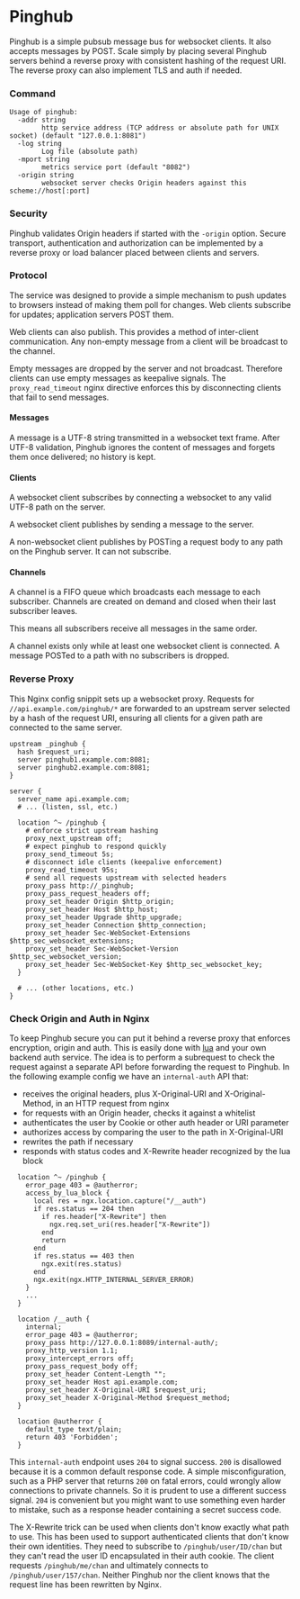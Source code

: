# Pinghub
Pinghub is a simple pubsub message bus for websocket clients. It also accepts messages by POST. Scale simply by placing several Pinghub servers behind a reverse proxy with consistent hashing of the request URI. The reverse proxy can also implement TLS and auth if needed.

### Command
```
Usage of pinghub:
  -addr string
    	http service address (TCP address or absolute path for UNIX socket) (default "127.0.0.1:8081")
  -log string
    	Log file (absolute path)
  -mport string
    	metrics service port (default "8082")
  -origin string
    	websocket server checks Origin headers against this scheme://host[:port]
```

### Security
Pinghub validates Origin headers if started with the `-origin` option. Secure transport, authentication and authorization can be implemented by a reverse proxy or load balancer placed between clients and servers.

### Protocol
The service was designed to provide a simple mechanism to push updates to browsers instead of making them poll for changes. Web clients subscribe for updates; application servers POST them.

Web clients can also publish. This provides a method of inter-client communication. Any non-empty message from a client will be broadcast to the channel.

Empty messages are dropped by the server and not broadcast. Therefore clients can use empty messages as keepalive signals. The `proxy_read_timeout` nginx directive enforces this by disconnecting clients that fail to send messages.

#### Messages
A message is a UTF-8 string transmitted in a websocket text frame. After UTF-8 validation, Pinghub ignores the content of messages and forgets them once delivered; no history is kept.

#### Clients
A websocket client subscribes by connecting a websocket to any valid UTF-8 path on the server.

A websocket client publishes by sending a message to the server.

A non-websocket client publishes by POSTing a request body to any path on the Pinghub server. It can not subscribe.

#### Channels
A channel is a FIFO queue which broadcasts each message to each subscriber. Channels are created on demand and closed when their last subscriber leaves.

This means all subscribers receive all messages in the same order.

A channel exists only while at least one websocket client is connected. A message POSTed to a path with no subscribers is dropped.

### Reverse Proxy
This Nginx config snippit sets up a websocket proxy. Requests for `//api.example.com/pinghub/*` are forwarded to an upstream server selected by a hash of the request URI, ensuring all clients for a given path are connected to the same server.
```
upstream _pinghub {
  hash $request_uri;
  server pinghub1.example.com:8081;
  server pinghub2.example.com:8081;
}

server {
  server_name api.example.com;
  # ... (listen, ssl, etc.)

  location ^~ /pinghub {
    # enforce strict upstream hashing
    proxy_next_upstream off;
    # expect pinghub to respond quickly
    proxy_send_timeout 5s;
    # disconnect idle clients (keepalive enforcement)
    proxy_read_timeout 95s;
    # send all requests upstream with selected headers
    proxy_pass http://_pinghub;
    proxy_pass_request_headers off;
    proxy_set_header Origin $http_origin;
    proxy_set_header Host $http_host;
    proxy_set_header Upgrade $http_upgrade;
    proxy_set_header Connection $http_connection;
    proxy_set_header Sec-WebSocket-Extensions $http_sec_websocket_extensions;
    proxy_set_header Sec-WebSocket-Version $http_sec_websocket_version;
    proxy_set_header Sec-WebSocket-Key $http_sec_websocket_key;
  }

  # ... (other locations, etc.)
}
```

### Check Origin and Auth in Nginx
To keep Pinghub secure you can put it behind a reverse proxy that enforces encryption, origin and auth. This is easily done with [lua](https://github.com/openresty/lua-nginx-module) and your own backend auth service. The idea is to perform a subrequest to check the request against a separate API before forwarding the request to Pinghub. In the following example config we have an `internal-auth` API that:

* receives the original headers, plus X-Original-URI and X-Original-Method, in an HTTP request from nginx
* for requests with an Origin header, checks it against a whitelist
* authenticates the user by Cookie or other auth header or URI parameter
* authorizes access by comparing the user to the path in X-Original-URI
* rewrites the path if necessary
* responds with status codes and X-Rewrite header recognized by the lua block

```
  location ^~ /pinghub {
    error_page 403 = @autherror;
    access_by_lua_block {
      local res = ngx.location.capture("/__auth")
      if res.status == 204 then
        if res.header["X-Rewrite"] then
          ngx.req.set_uri(res.header["X-Rewrite"])
        end
        return
      end
      if res.status == 403 then
        ngx.exit(res.status)
      end
      ngx.exit(ngx.HTTP_INTERNAL_SERVER_ERROR)
    }
    ...
  }

  location /__auth {
    internal;
    error_page 403 = @autherror;
    proxy_pass http://127.0.0.1:8089/internal-auth/;
    proxy_http_version 1.1;
    proxy_intercept_errors off;
    proxy_pass_request_body off;
    proxy_set_header Content-Length "";
    proxy_set_header Host api.example.com;
    proxy_set_header X-Original-URI $request_uri;
    proxy_set_header X-Original-Method $request_method;
  }

  location @autherror {
    default_type text/plain;
    return 403 'Forbidden';
  }
```

This `internal-auth` endpoint uses `204` to signal success. `200` is disallowed because it is a common default response code. A simple misconfiguration, such as a PHP server that returns `200` on fatal errors, could wrongly allow connections to private channels. So it is prudent to use a different success signal. `204` is convenient but you might want to use something even harder to mistake, such as a response header containing a secret success code.

The X-Rewrite trick can be used when clients don't know exactly what path to use. This has been used to support authenticated clients that don't know their own identities. They need to subscribe to `/pinghub/user/ID/chan` but they can't read the user ID encapsulated in their auth cookie. The client requests `/pinghub/me/chan` and ultimately connects to `/pinghub/user/157/chan`. Neither Pinghub nor the client knows that the request line has been rewritten by Nginx.
